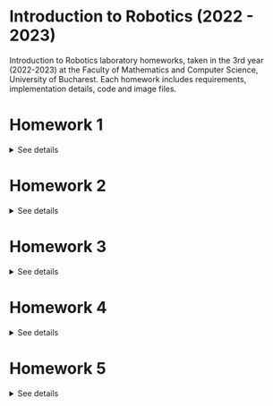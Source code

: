 # Introduction to Robotics (2022 - 2023)
Introduction to Robotics laboratory homeworks, taken in the 3rd year (2022-2023) at the Faculty of Mathematics and Computer Science, University of Bucharest. 
Each homework includes requirements, implementation details, code and image files.


# Homework 1

<details>
<summary>See details</summary>
<br>
  
### Components
RBG LED (1 minimum), potentiometers (3 minimum), resistors and wires (per logic).
### Task
Use a separat potentiometer in controlling each of the color of the RGB led (Red, Green and Blue). The control must be done with digital electronics (aka the value of the potentiometer must be read with Arduino, and a mapped value must be written to each of the pins connected to the led).
### Setup
![Setup](https://raw.githubusercontent.com/vladfxstoader/IntroductionToRobotics/main/Homework1/setup.jpg)
### [Demo](https://www.youtube.com/watch?v=tbynfti3OEo)
### [Code](https://github.com/vladfxstoader/IntroductionToRobotics/blob/main/Homework1/Homework1.ino)

</details>


# Homework 2

<details>
<summary>See details</summary>
<br>
  
### Components
5 LEDs, 1 button, 1 buzzer, resistors and wires (per logic).
### Task
Building  the  traffic  lights  for  a  crosswalk. 2 LEDs will be used to represent the traffic lights for people (red and green) and 3 LEDs to represent the traffic lights for cars (red, yellow and green).

The system has the following states:

1. State 1 (default, reinstated after state 4 ends): green light for cars, red light for people, no sounds. Duration: indefinite, changed  by pressing the button.

2. State 2 (initiated by counting down 8 seconds after a button press): the light should be yellow for cars, red for people and no sounds. Duration: 3 seconds.

3. State 3 (initiated after state 2 ends): red for cars, green for people and a beeping sound from the buzzer at a constant interval. Duration: 8 seconds.

4. State 4 (initiated after state 3 ends): red for cars, blinking green for people and a beeping sound from the buzzer, at a constant interval, faster than the beeping in state 3. This state should last 4 seconds.

Pressing  the  button  in  any  state  other  than  state  1  should NOT yield any actions.
### Setup
![Setup](https://raw.githubusercontent.com/vladfxstoader/IntroductionToRobotics/main/Homework2/setup.jpg)
### [Demo](https://www.youtube.com/watch?v=SKbSxfOfX60)
### [Code](https://github.com/vladfxstoader/IntroductionToRobotics/blob/main/Homework2/Homework2.ino)

</details>


# Homework 3

<details>
<summary>See details</summary>
<br>
  
### Components
1 7-segment display, 1 joystick, resistors and wires (per logic).
### Task
The joystick will be used to control the position ofthe segment and 'draw' on the display. The movement between segments should be natural (meaning they should jump from the current position only to neighbors, but without passing through 'walls').

The system has the following states:
1. State 1 (default, but also initiated after a button press in State 2): Current position blinking. Can use the joystick to move from one position to neighbors. Short pressing the button toggles state 2. Long pressing the button in state 1 resets the entire display by turning all the segments OFF and moving the current position to the decimal point.
2. State 2 (initiated after a button press in State 1): The  current segment stops blinking, adopting the state of the segment before selection (ON or OFF). Toggling the Y axis should change  the segment state from ON to OFF or from OFF to ON. Clicking the joystick should save the segment state and exit back to state 1.

Long pressing the button to reset should only be available in state 1.

### Setup
![Setup](https://raw.githubusercontent.com/vladfxstoader/IntroductionToRobotics/main/Homework3/setup.jpg)
### [Demo](https://www.youtube.com/watch?v=EkUDkmLJTAA)
### [Code](https://github.com/vladfxstoader/IntroductionToRobotics/blob/main/Homework3/Homework3.ino)

</details>


# Homework 4

<details>
<summary>See details</summary>
<br>
  
### Components
1 joystick, 1 4 digit 7-segment display, a 74hc595 shift register.
### Task
The joystick should be used to move through the 4 digit 7-segment displays digits; the button will be pressed in orded to lock in on the current digitthe other axis should be used to increment or decrement the number. Holding button pressed should reset all the digit values and the current position to the first digit in the first state.

The system has the following states:
1. State 1: a joystick axis  can be used to cycle through the 4 digits; using the other axis does nothing. A blinking decimal point shows the current digit position. When pressing the button, the selected digit is locked in and the second state is entered.
2. State 2: in this state, the decimal point stays always on, no longer blinking and the axis can not longer be used to cycle through the 4 digits. Instead, using the other axis, the number on the current digit IN HEX can be incremented or decremented. Pressing the button again return to the previous state. When changing the number, it can be incremented for each joystick movement - it does not increment continuosly if the joystick is kept in one position.
3. Reset: toggled by long pressing the buttononly in the first state. When resetting, all the digits go back to 0 and the current position is set to the first (rightmost) digit, in the first state.

### Setup
![Setup](https://raw.githubusercontent.com/vladfxstoader/IntroductionToRobotics/main/Homework4/setup.jpg)
### [Demo](https://www.youtube.com/watch?v=2rY6zYWMR2M)
### [Code](https://github.com/vladfxstoader/IntroductionToRobotics/blob/main/Homework4/Homework4.ino)

</details>

# Homework 5

<details>
<summary>See details</summary>
<br>
  
### Task
Create a menu for the game, emphasis on it. It should use the joystick to scroll on the LCD. The menu should include the following functionality:

1. When powering up a game, a greeting message should be shown fora few moments.

2. The following categories:

a) Start game

b) Highscore: update it when the game is done. Save the top 5 values in EEPROM with name and score

c) Settings: enter name, difficulty (saved to EEPROM), LCD brightness control (saved to EEPROM), matrix brightness control (saved to EEPROM), sounds on or off (saved to EEPROM), reset leaderboard.

d) About: details about the creator (game name, author, GitHub user)

e) How to play: short and informative description

3. While playing the game: display all the relevant info

4. Upon game ending: message and inform the player if they beat the highscore.

The navigation through the menu and the submenus is made with up/down movements. To enter a submenu, the joystick movement must be to the right, and to exit a submenu, to the left. While scrolling through the menu, a visual representation of the current item is displayed on the matrix.
To start the game, the player has to enter the start game submenu, and then press the button. While playing, the name of the player and the score appear on the LCD. For now, the minigame ends when the score is 10, and it informs the player if they beat a highscore by telling them which place on the leaderboard they are now on.
In the leaderboard submenu, there are the best 5 scores (initially, they are all 0).
In the settings menu, the user can modify the LCD brightness, the matrix brightness, the difficulty, the sounds, they can reset the leaderboard and input their name.

### Setup
![Setup](https://raw.githubusercontent.com/vladfxstoader/IntroductionToRobotics/main/Homework5/setup.jpg)
### [Demo](https://www.youtube.com/watch?v=7pd5GEvocsI)
### [Code](https://github.com/vladfxstoader/IntroductionToRobotics/blob/main/Homework5/Homework5.ino)

</details>